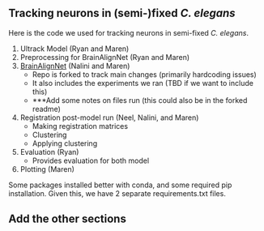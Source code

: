 ## Tracking neurons in (semi-)fixed _C. elegans_
Here is the code we used for tracking neurons in semi-fixed _C. elegans_.

1. Ultrack Model (Ryan and Maren)
2. Preprocessing for BrainAlignNet (Ryan and Maren)
3. [BrainAlignNet](https://github.com/nalinir/BrainAlignNet) (Nalini and Maren)
   * Repo is forked to track main changes (primarily hardcoding issues)
   * It also includes the experiments we ran (TBD if we want to include this)
   * ***Add some notes on files run (this could also be in the forked readme)
5. Registration post-model run (Neel, Nalini, and Maren)
   * Making registration matrices
   * Clustering
   * Applying clustering
6. Evaluation (Ryan)
   * Provides evaluation for both model
7. Plotting (Maren)
  
Some packages installed better with conda, and some required pip installation. Given this, we have 2 separate requirements.txt files.

## Add the other sections
